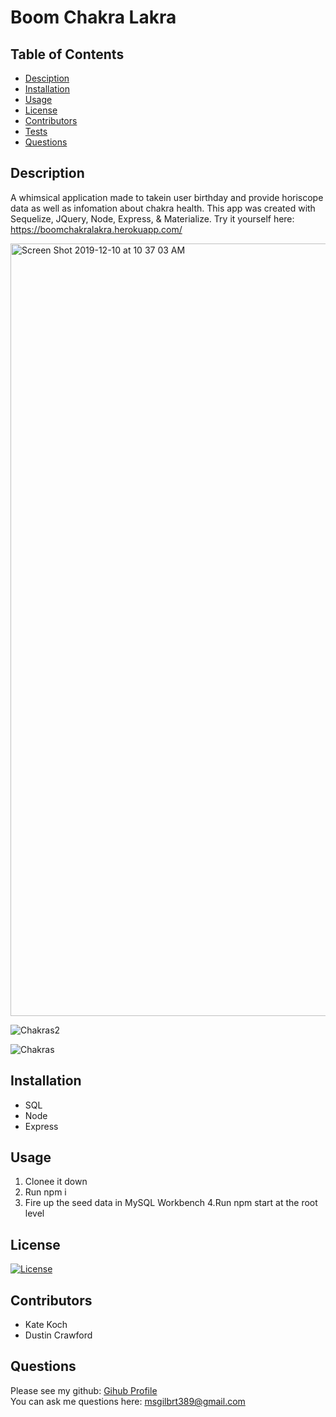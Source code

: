 # Boom Chakra Lakra
## Table of Contents
* [Desciption](#desciption)
* [Installation](#installation)
* [Usage](#usage)
* [License](#license)
* [Contributors](#contributors)
* [Tests](#tests)
* [Questions](#questions)
## Description
A whimsical application made to takein user birthday and provide horiscope data as well as infomation about chakra health. This app was created with Sequelize, JQuery, Node, Express, &amp; Materialize. Try it yourself here: https://boomchakralakra.herokuapp.com/

<img width="1236" alt="Screen Shot 2019-12-10 at 10 37 03 AM" src="https://user-images.githubusercontent.com/29104770/70549283-8a8fff00-1b39-11ea-9c75-c90a27467922.png">

![Chakras2](https://user-images.githubusercontent.com/29104770/70550191-00489a80-1b3b-11ea-9822-ddfa7210a9f2.gif)

![Chakras](https://user-images.githubusercontent.com/29104770/70550116-e73fe980-1b3a-11ea-95e1-197e6e057336.gif)

## Installation
* SQL
* Node
* Express
## Usage
1. Clonee it down
2. Run npm i
3. Fire up the seed data in MySQL Workbench
4.Run npm start at the root level
## License
[![License](https://img.shields.io/badge/License-Apache%202.0-blue.svg)](https://opensource.org/licenses/Apache-2.0)

## Contributors
* Kate Koch
* Dustin Crawford

## Questions
Please see my github: [Gihub Profile](https://github.com/mollygilbert389)
<br>You can ask me questions here: msgilbrt389@gmail.com
